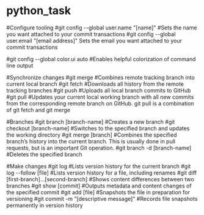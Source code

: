 # python_task

#Configure tooling
#git config --global user.name "[name]"
#Sets the name you want attached to your commit transactions
#git config --global user.email "[email address]"
Sets the email you want attached to your commit transactions

#git config --global color.ui auto
#Enables helpful colorization of command line output

#Synchronize changes
#git merge
#Combines remote tracking branch into current local branch
#git fetch
#Downloads all history from the remote tracking branches
#git push
#Uploads all local branch commits to GitHub
#git pull
#Updates your current local working branch with all new commits from the corresponding remote branch on GitHub. git pull is a combination of git fetch and git merge 

#Branches
#git branch [branch-name]
#Creates a new branch
#git checkout [branch-name]
#Switches to the specified branch and updates the working directory
#git merge [branch]
#Combines the specified branch’s history into the current branch. This is usually done in pull requests, but is an important Git operation.
#git branch -d [branch-name]
#Deletes the specified branch


#Make changes
#git log
#Lists version history for the current branch
#git log --follow [file]
#Lists version history for a file, including renames
#git diff [first-branch]...[second-branch]
#Shows content differences between two branches
#git show [commit]
#Outputs metadata and content changes of the specified commit
#git add [file]
#Snapshots the file in preparation for versioning
#git commit -m "[descriptive message]"
#Records file snapshots permanently in version history

